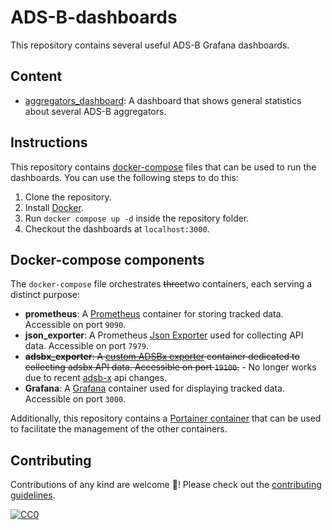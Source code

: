# ADS-B-dashboards

This repository contains several useful ADS-B Grafana dashboards.

## Content

- [aggregators_dashboard](grafana/dashboards/aggregators_dashboard.json): A dashboard that shows general statistics about several ADS-B aggregators.

## Instructions

This repository contains [docker-compose](docker-compose.yml) files that can be used to run the dashboards. You can use the following steps to do this:

1.  Clone the repository.
2.  Install [Docker](https://www.docker.com/).
3.  Run `docker compose up -d` inside the repository folder.
4.  Checkout the dashboards at `localhost:3000`.

## Docker-compose components

The `docker-compose` file orchestrates ~~three~~two containers, each serving a distinct purpose:

- **prometheus**: A [Prometheus](https://prometheus.io/) container for storing tracked data. Accessible on port `9090`.
- **json_exporter**: A Prometheus [Json Exporter](https://github.com/prometheus-community/json_exporter) used for collecting API data. Accessible on port `7979`.
- ~~**adsbx_exporter**: A [custom ADSBx exporter](prometheus/exporters/adsbx_exporter/main.go) container dedicated to collecting adsbx API data. Accessible on port `19100`.~~ - No longer works due to recent [adsb-x](https://adsbexchange.com/) api changes.
- **Grafana**: A [Grafana](https://grafana.com/) container used for displaying tracked data. Accessible on port `3000`.

Additionally, this repository contains a [Portainer container](portainer/README.md) that can be used to facilitate the management of the other containers.

## Contributing

Contributions of any kind are welcome 💙! Please check out the [contributing guidelines](contributing.md).

[![CC0](https://i.creativecommons.org/p/zero/1.0/88x31.png)](https://creativecommons.org/publicdomain/zero/1.0/)
